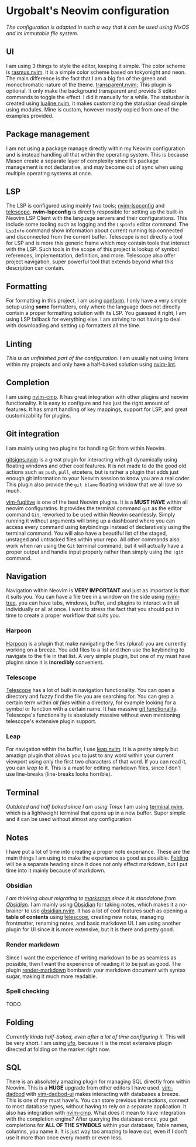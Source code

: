 # Urgobalt's Neovim configuration
_The configuration is adapted in such a way that it can be used using NixOS and its immutable file system._

## UI
I am using 3 things to style the editor, keeping it simple. The color scheme is [rasmus.nvim](https://github.com/kvrohit/rasmus.nvim). It is a simple color scheme based on tokyonight and neon. The main difference is the fact that I am a big fan of the green and monochromatic nature of the theme. [transparent.nvim](https://github.com/xiyaowong/transparent.nvim); This plugin is optional. It only make the background transparent and provide 3 editor commands to toggle the effect. I did it manually for a while. The statusbar is created using [lualine.nvim](https://github.com/nvim-lualine/lualine.nvim), it makes customizing the statusbar dead simple using modules. Mine is custom, however mostly copied from one of the examples provided.

## Package management
I am not using a package manage directly within my Neovim configuration and is instead handling all that within the operating system. This is because Mason create a separate layer of complexity since it's package management is not declarative, and may become out of sync when using multiple operating systems at once.

## LSP
The LSP is configured using mainly two tools; [nvim-lspconfig](https://github.com/neovim/nvim-lspconfig) and [telescope](https://github.com/nvim-telescope/telescope.nvim). __nvim-lspconfig__ is directly resposible for setting up the built-in Neovim LSP Client with the language servers and their configurations. This include some tooling such as logging and the `LspInfo` editor command. The `LspInfo` command show information about current running lsp connected and disconnected from the current buffer. Telescope is not directly a tool for LSP and is more this generic frame which _may_ contain tools that interact with the LSP. Such tools in the scope of this project is lookup of symbol references, implementation, definition, and more. Telescope also offer project navigation, super powerful tool that extends beyond what this description can contain.

## Formatting
For formatting in this project, I am using [conform](https://github.com/stevearc/conform.nvim). I only have a very simple setup using __some__ formatters, only where the language does not directly contain a proper formatting solution with its LSP. You guessed it right, I am using LSP fallback for everything else. I am striving to not having to deal with downloading and setting up formatters all the time.

## Linting
_This is an unfinished part of the configuration._
I am usually not using linters within my projects and only have a half-baked solution using [nvim-lint](https://github.com/mfussenegger/nvim-lint).

## Completion
I am using [nvim-cmp](https://github.com/hrsh7th/nvim-cmp). It has great integration with other plugins and neovim functionality. It is easy to configure and has just the right amount of features. It has smart handling of key mappings, support for LSP, and great customizability for plugins.

## Git integration
I am mainly using two plugins for handling Git from within Neovim.

[gitsigns.nvim](https://github.com/lewis6991/gitsigns.nvim) is a great plugin for interacting with git dynamically using floating windows and other cool features. It is not made to do the good old actions such as `push`, `pull`, etcetera, but is rather a plugin that adds just enough git information to your Neovim session to know you are a real coder. This plugin also provide the `git blame` floating window that we all love so much.

[vim-fugitive](https://github.com/tpope/vim-fugitive) is one of the best Neovim plugins. It is a __MUST HAVE__ within all neovim configuratins. It provides the terminal command `git` as the editor command `Git`, reworked to be used within Neovim seamlessly. Simply running it without arguments will bring up a dashboard where you can access every command using keybindings instead of declaratively using the terminal command. You will also have a beautiful list of the staged, unstaged and untracked files within your repo. All other commands also work when ran using the `Git` terminal command, but it will actually have a proper output and handle input properly rather than simply using the `!git` command.

## Navigation
Navigation within Neovim is __VERY IMPORTANT__ and just as important is that it suits you. You can have a file tree in a window on the side using [nvim-tree](https://github.com/nvim-tree/nvim-tree.lua), you can have tabs, windows, buffer, and plugins to interact with all individually or all at once. I want to stress the fact that you should put in time to create a proper workflow that suits you.

### Harpoon
[Harpoon](https://github.com/ThePrimeagen/harpoon) is a plugin that make navigating the files (plural) you are currently working on a breeze. You add files to a list and then use the keybinding to navigate to the file in that list. A very simple plugin, but one of my must have plugins since it is __incredibly__ convenient.

### Telescope
[Telescope](https://github.com/nvim-telescope/telescope.nvim) has a lot of built in navigation functionality. You can open a directory and fuzzy find the file you are searching for. You can grep a certain term within _all files_ within a directory, for example looking for a symbol or function with a certain name. It has massive [git functionality](#git-integration). Telescope's functionality is absolutely massive without even mentioning telescope's extensive plugin support.

### Leap
For navigation within the buffer, I use [leap.nvim](https://github.com/ggandor/leap.nvim). It is a pretty simply but amazign plugin that allows you to just to any word within your current viewport using only the first two characters of that word. If you can read it, you can _leap_ to it. This is a must for editing markdown files, since I don't use line-breaks (line-breaks looks horrible).

## Terminal
_Outdated and half baked since I am using Tmux_
I am using [terminal.nvim](https://github.com/rebelot/terminal.nvim), which is a lightweight terminal that opens up in a new buffer. Super simple and it can be used without almost any configuration.

## Notes
I have put a lot of time into creating a proper note experiance. These are the main things I am using to make the experiance as good as possible. [Folding](#folding) will be a separate heading since it does not only effect markdown, but I put time into it mainly because of markdown.

### Obsidian
_I am thinking about migrating to [marksman](https://github.com/artempyanykh/marksman) since it is standalone from [Obsidian](https://obsidian.md/)._
I am mainly using [Obsidian](https://obsidian.md/) for taking notes, which makes it a no-brainer to use [obsidian.nvim](https://github.com/epwalsh/obsidian.nvim). It has a lot of cool features such as opening a __table of contents__ using [telescope](https://github.com/nvim-telescope/telescope.nvim), creating new notes, managing frontmatter, renaming notes, and basic markdown UI. I am using another plugin for UI since it is more extensive, but it is there and pretty good.

### Render markdown
Since I want the experience of writing markdown to be as seamless as possible, then I want the experience of reading it to be just as good. The plugin [render-markdown](https://github.com/MeanderingProgrammer/render-markdown.nvim) bombards your markdown document with syntax sugar, making it much more readable.

### Spell checking
TODO

## Folding
_Currently kinda half-baked, even after a lot of time configuring it._
This will be very short. I am using [ufo](https://github.com/kevinhwang91/nvim-ufo?tab=readme-ov-file), because it is the most extensive plugin directed at folding on the market right now.

## SQL
There is an absolutely amazing plugin for managing SQL directly from within Neovim. This is a __HUGE__ upgrade from other editors I have used. [vim-dadbod](https://github.com/tpope/vim-dadbod) with [vim-dadbod-ui](https://github.com/kristijanhusak/vim-dadbod-ui) makes interacting with databases a breeze. This is one of my must have's. You can store previous interactions, connect to most database types, without having to rely on a separate application. It also has integration with [nvim-cmp](https://github.com/hrsh7th/nvim-cmp). What does it mean to have integration with the completion engine? After querying the database once, you get completions for __ALL OF THE SYMBOLS__ within your database; Table names, columns, you name it. It is just way too amazing to leave out, even if I don't use it more than once every month or even less.
